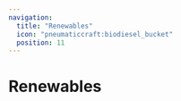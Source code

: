 ```yaml
---
navigation:
  title: "Renewables"
  icon: "pneumaticcraft:biodiesel_bucket"
  position: 11
---
```


# Renewables

<SubPages />